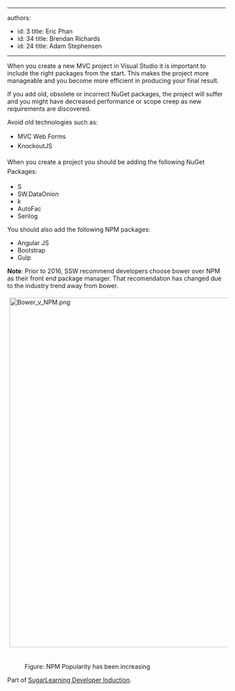 

---
authors:
  - id: 3
    title: Eric Phan
  - id: 34
    title: Brendan Richards
  - id: 24
    title: Adam Stephensen
---




<span class='intro'> ​​When you create a new MVC project in Visual Studio it is important to include the right packages from the start. This makes the project more manageable and you become more efficient in producing your final result. </span>

<p>​If you add old, obsolete or incorrect NuGet packages, the project will suffer and you might have decreased performance or scope creep as new requirements are discovered.&#160;</p><p>Avoid old technologies such as&#58;</p><span style="line-height&#58;1.6;background-color&#58;initial;"><ul><li><span style="line-height&#58;1.6;background-color&#58;initial;">​​</span><span style="line-height&#58;1.6;background-color&#58;initial;">MVC Web Forms</span><br></li><li><span style="line-height&#58;1.6;"></span><span style="line-height&#58;1.6;"></span><span style="line-height&#58;1.6;"></span><span style="line-height&#58;1.6;">Knockout</span><span style="line-height&#58;1.6;">JS</span><br></li></ul></span>​<span style="line-height&#58;1.6;">When you create a project you should be adding the following NuGet Packages&#58;</span><br><ul><li>S</li><li>SW.DataOnion</li><li>k<br></li><li>​​AutoFac</li><li>Serilog</li></ul><p>You should also add the following NPM  packages&#58;</p><ul><li>Angular JS</li><li>Bootstrap</li><li>Gulp<br></li></ul><p><strong>Note</strong>&#58; Prior to 2016, SSW recommend developers choose bower over NPM as their front end package manager. That recomendation has chan​ged due to the industry trend away from bower.</p><p><img src="/SiteAssets/do-you-know-which-packages-to-add-to-your-new-mvc-project/Bower_v_NPM.png" alt="Bower_v_NPM.png" style="margin&#58;5px;width&#58;808px;" />&#160;</p><dd class="ssw15-rteElement-FigureGood">Figure&#58; NPM Popularity has been increasing<br></dd><p class="ssw15-rteElement-YellowBorderBox">Part of <span><a href="https&#58;//sugarlearning.com/companies/SSW/modules/5099/induction-day-3-developer-induction" target="_blank">SugarLearning Developer Induction</a></span>. <br></p>


